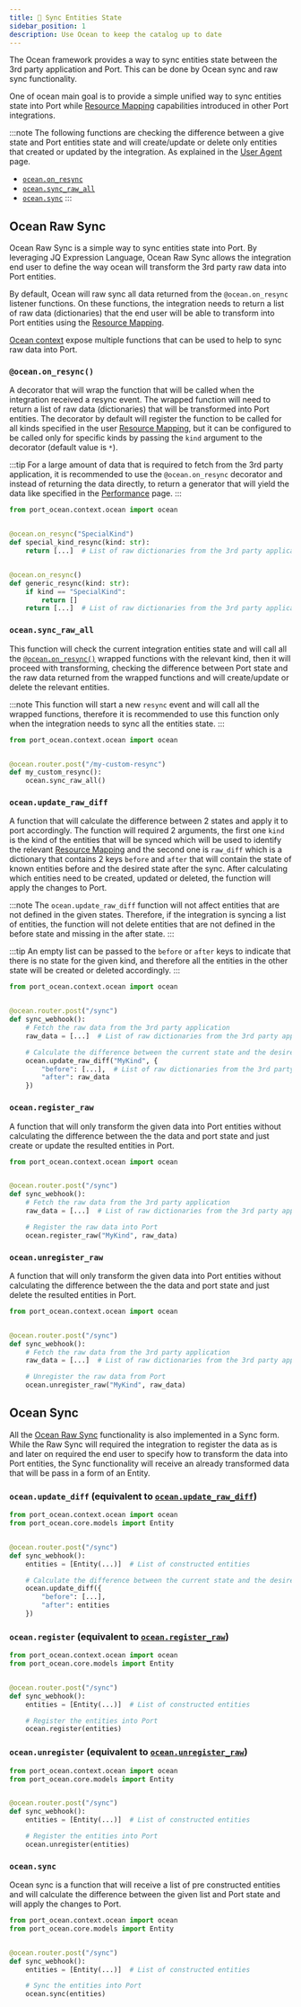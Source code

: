 ```yaml
---
title: 🔁 Sync Entities State
sidebar_position: 1
description: Use Ocean to keep the catalog up to date
---
```


The Ocean framework provides a way to sync entities state between the 3rd party application and Port. This can be done
by Ocean sync and raw sync functionality.

One of ocean main goal is to provide a simple unified way to sync entities state into Port
while [Resource Mapping](./resource-mapping.md) capabilities introduced in other Port integrations.

:::note
The following functions are checking the difference between a give state and Port entities state and will create/update
or delete only entities that created or updated by the integration. As explained in the [User Agent](./user-agent.md)
page.

- [`ocean.on_resync`](#oceanon_resync)
- [`ocean.sync_raw_all`](#oceansync_raw_all)
- [`ocean.sync`](#oceansync)
:::

## Ocean Raw Sync

Ocean Raw Sync is a simple way to sync entities state into Port. By leveraging JQ Expression Language, Ocean Raw Sync
allows the integration end user to define the way ocean will transform the 3rd party raw data into Port entities.

By default, Ocean will raw sync all data returned from the `@ocean.on_resync` listener functions. On these functions,
the integration needs to return a list of raw data (dictionaries) that the end user will be able to transform into
Port entities using the [Resource Mapping](./resource-mapping.md).

[Ocean context](./contexts.md#ocean-context) expose multiple functions that can be used to help to sync raw data into
Port.

### `@ocean.on_resync()`

A decorator that will wrap the function that will be called when the integration received a
resync event. The wrapped function will need to return a list of raw data (dictionaries) that will be transformed into
Port entities. The decorator by default will register the function to be called for all kinds specified in the
user [Resource Mapping](./resource-mapping.md), but it can be configured to be called only for specific kinds by
passing the `kind` argument to the decorator (default value is `*`).

:::tip
For a large amount of data that is required to fetch from the 3rd party application, it is recommended to use the
`@ocean.on_resync` decorator and instead of returning the data directly, to return a generator that will yield the
data like specified in
the [Performance](../../develop-an-integration/performance.md#generators-in-the-ocean-framework) page.
:::

```python
from port_ocean.context.ocean import ocean


@ocean.on_resync("SpecialKind")
def special_kind_resync(kind: str):
    return [...]  # List of raw dictionaries from the 3rd party application


@ocean.on_resync()
def generic_resync(kind: str):
    if kind == "SpecialKind":
        return []
    return [...]  # List of raw dictionaries from the 3rd party application
```

### `ocean.sync_raw_all`

This function will check the current integration entities state and will call all
the [`@ocean.on_resync()`](#oceanon_resync) wrapped functions with the relevant kind, then it will proceed with
transforming,
checking the difference between Port state and the raw data returned from the wrapped functions and will create/update
or delete the relevant entities.

:::note
This function will start a new `resync` event and will call all the wrapped functions, therefore it is recommended to
use this function only when the integration needs to sync all the entities state.
:::

```python
from port_ocean.context.ocean import ocean


@ocean.router.post("/my-custom-resync")
def my_custom_resync():
    ocean.sync_raw_all()
```

### `ocean.update_raw_diff`

A function that will calculate the difference between 2 states and apply it to port
accordingly. The function will required 2 arguments, the first one `kind` is the kind of the entities that will be
synced which will be used to identify the relevant [Resource Mapping](./resource-mapping.md) and the second one
is `raw_diff` which is a dictionary that contains 2 keys `before` and `after` that will contain the state of known
entities before and the desired state after the sync. After calculating which entities need to be created, updated
or deleted, the function will apply the changes to Port.

:::note
The `ocean.update_raw_diff` function will not affect entities that are not defined in the given states.
Therefore, if the integration is syncing a list of entities, the function will not delete entities that are not
defined in the before state and missing in the after state.
:::

:::tip
An empty list can be passed to the `before` or `after` keys to indicate that there is no state for the given kind,
and therefore all the entities in the other state will be created or deleted accordingly.
:::

```python
from port_ocean.context.ocean import ocean


@ocean.router.post("/sync")
def sync_webhook():
    # Fetch the raw data from the 3rd party application
    raw_data = [...]  # List of raw dictionaries from the 3rd party application

    # Calculate the difference between the current state and the desired state
    ocean.update_raw_diff("MyKind", {
        "before": [...],  # List of raw dictionaries from the 3rd party application
        "after": raw_data
    })
```

### `ocean.register_raw`

A function that will only transform the given data into Port entities without calculating the difference between the
the data and port state and just create or update the resulted entities in Port.

```python
from port_ocean.context.ocean import ocean


@ocean.router.post("/sync")
def sync_webhook():
    # Fetch the raw data from the 3rd party application
    raw_data = [...]  # List of raw dictionaries from the 3rd party application

    # Register the raw data into Port
    ocean.register_raw("MyKind", raw_data)
```

### `ocean.unregister_raw`

A function that will only transform the given data into Port entities without calculating the difference between the
the data and port state and just delete the resulted entities in Port.

```python
from port_ocean.context.ocean import ocean


@ocean.router.post("/sync")
def sync_webhook():
    # Fetch the raw data from the 3rd party application
    raw_data = [...]  # List of raw dictionaries from the 3rd party application

    # Unregister the raw data from Port
    ocean.unregister_raw("MyKind", raw_data)
```

## Ocean Sync

All the [Ocean Raw Sync](#ocean-raw-sync) functionality is also implemented in a Sync form. While the Raw Sync will
required the integration to register the data as is and later on required the end user to specify how to transform the
data into Port entities, the Sync functionality will receive an already transformed data that will be pass in a form of
an Entity.

### `ocean.update_diff` (equivalent to [`ocean.update_raw_diff`](#oceanupdaterawdiff))

```python
from port_ocean.context.ocean import ocean
from port_ocean.core.models import Entity


@ocean.router.post("/sync")
def sync_webhook():
    entities = [Entity(...)]  # List of constructed entities

    # Calculate the difference between the current state and the desired state
    ocean.update_diff({
        "before": [...],
        "after": entities
    })
```

### `ocean.register` (equivalent to [`ocean.register_raw`](#oceanregisterraw))

```python
from port_ocean.context.ocean import ocean
from port_ocean.core.models import Entity


@ocean.router.post("/sync")
def sync_webhook():
    entities = [Entity(...)]  # List of constructed entities

    # Register the entities into Port
    ocean.register(entities)
```

### `ocean.unregister` (equivalent to [`ocean.unregister_raw`](#oceanunregisterraw))

```python
from port_ocean.context.ocean import ocean
from port_ocean.core.models import Entity


@ocean.router.post("/sync")
def sync_webhook():
    entities = [Entity(...)]  # List of constructed entities

    # Register the entities into Port
    ocean.unregister(entities)
```

### `ocean.sync`

Ocean sync is a function that will receive a list of pre constructed entities and will calculate the difference between
the given list and Port state and will apply the changes to Port.

```python
from port_ocean.context.ocean import ocean
from port_ocean.core.models import Entity


@ocean.router.post("/sync")
def sync_webhook():
    entities = [Entity(...)]  # List of constructed entities

    # Sync the entities into Port
    ocean.sync(entities)
```
